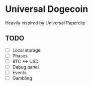 # Universal Dogecoin

Heavily inspired by Universal Paperclip

## TODO

- [ ] Local storage
- [ ] Phases
- [ ] BTC <-> USD
- [ ] Debug panel
- [ ] Events
- [ ] Gambling
